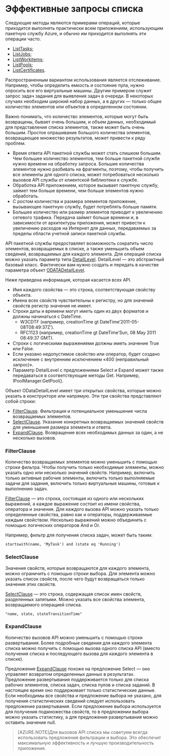 <properties 
	pageTitle="Эффективные запросы списка" 
	description="Узнайте, как уменьшить количество элементов, возвращаемых в списке, а также количество сведений, возвращаемых для каждого элемента." 
	services="batch" 
	documentationCenter="" 
	authors="davidmu1" 
	manager="timlt" 
	editor="tysonn"/>

<tags 
	ms.service="multiple" 
	ms.devlang="na" 
	ms.topic="article" 
	ms.tgt_pltfrm="vm-windows" 
	ms.workload="multiple"
	ms.date="05/09/2015" 
	ms.author="davidmu"/>

# Эффективные запросы списка

Следующие методы являются примерами операций, которые приходится выполнять практически всем приложениям, использующим пакетную службу Azure, и обычно им приходится выполнять эти операции часто.

- [ListTasks](https://msdn.microsoft.com/library/azure/microsoft.azure.batch.iworkitemmanager.listtasks.aspx);
- [ListJobs](https://msdn.microsoft.com/library/azure/microsoft.azure.batch.iworkitemmanager.listjobs.aspx);
- [ListWorkitems](https://msdn.microsoft.com/library/azure/microsoft.azure.batch.iworkitemmanager.listworkitems.aspx);
- [ListPools](https://msdn.microsoft.com/library/azure/microsoft.azure.batch.ipoolmanager.listpools.aspx);
- [ListCertificates](https://msdn.microsoft.com/library/azure/microsoft.azure.batch.icertificatemanager.listcertificates.aspx).

Распространенным вариантом использования является отслеживание. Например, чтобы определить емкость и состояние пула, нужно опросить все его виртуальные машины. Другим примером служит запрос задач задания для выявления задач в очереди. В некоторых случаях необходим широкий набор данных, а в других — только общее количество элементов или объектов в определенном состоянии.

Важно понимать, что количество элементов, которые могут быть возвращены, бывает очень большим, и объем данных, необходимый для представления списка элементов, также может быть очень большим. Простое опрашивание большого количества элементов, возвращающее множество результатов, может привести к ряду проблем.

- Время ответа API пакетной службы может стать слишком большим. Чем большее количество элементов, тем больше пакетной службе нужно времени на обработку запроса. Большие количества элементов нужно разбивать на фрагменты, поэтому, чтобы получить все элементы для одного списка, может потребоваться несколько вызовов API службы от клиентской библиотеки к службе.
- Обработка API приложением, которое вызывает пакетную службу, займет тем больше времени, чем больше элементов нужно обработать.
- С ростом количества и размера элементов приложение, вызывающее пакетную службу, будет потреблять больше памяти.
- Большее количество или размер элементов приводит к увеличению сетевого трафика. Передача займет больше времени и, в зависимости от архитектуры приложения, может привести к увеличению расходов на Интернет для данных, передаваемых за пределы области учетной записи пакетной службы.

API пакетной службы предоставляет возможность сократить число элементов, возвращаемых в списке, а также уменьшить объем сведений, возвращаемых для каждого элемента. Для операций списка можно указать параметр типа [DetailLevel](https://msdn.microsoft.com/library/azure/microsoft.azure.batch.detaillevel.aspx). DetailLevel — это абстрактный базовый класс. Фактически вам нужно создать и передать в качестве параметра объект [ODATADetailLevel](https://msdn.microsoft.com/library/azure/microsoft.azure.batch.odatadetaillevel.aspx).

Ниже приведена информация, которая касается всех API.

- Имя каждого свойства — это строка, соответствующая свойству объекта.
- Имена всех свойств чувствительны к регистру, но для значений свойств регистр значения не имеет.
- Строки даты и времени могут иметь один из двух форматов и должны начинаться с DateTime.
	- W3CDTF (например, creationTime gt DateTime’2011-05-08T08:49:37Z’).
	- RFC1123 (например, creationTime gt DateTime’Sun, 08 May 2011 08:49:37 GMT).
- Строки с логическими выражениями должны иметь значение True или False.
- Если указано недопустимое свойство или оператор, будет создано исключение с внутренним исключением «400 (неправильный запрос)».
- Параметр DetailLevel с предложениями Select и Expand может также передаваться в соответствующие методы Get. Например, IPoolManager.GetPool().

Объект ODataDetailLevel имеет три открытых свойства, которые можно указать в конструкторе или напрямую. Эти три свойства представляют собой строки:

- [FilterClause](#filter). Фильтрация и потенциальное уменьшение числа возвращаемых элементов.
- [SelectClause](#select). Указание конкретных возвращаемых значений свойств для уменьшения размера элемента и ответа.
- [ExpandClause](#expand). Возвращение всех необходимых данных за один, а не несколько вызовов.

### <a id="filter"></a> FilterClause

Количество возвращаемых элементов можно уменьшить с помощью строки фильтра. Чтобы получить только необходимые элементы, можно указать одно или несколько значений свойств. Например, включить только активные рабочие элементы, включить только выполняемые задачи для задания, включить только виртуальные машины, готовые к выполнению задач.

[FilterClause](https://msdn.microsoft.com/library/azure/microsoft.azure.batch.odatadetaillevel.filterclause.aspx) — это строка, состоящая из одного или нескольких выражений, а каждое выражение состоит из имени свойства, оператора и значения. Для каждого вызова API можно указать только определенные свойства, равно как и операторы, поддерживаемые каждым свойством. Несколько выражений можно объединить с помощью логических операторов And и Or.

Например, фильтр для получения списка задач, может быть таким:

	startswith(name, 'MyTask') and (state eq 'Running')

### <a id="select"></a> SelectClause

Значения свойств, которые возвращаются для каждого элемента, можно ограничить с помощью строки выбора. Для элемента можно указать список свойств, после чего будут возвращаться только значения этих свойств.

[SelectClause](https://msdn.microsoft.com/library/azure/microsoft.azure.batch.odatadetaillevel.selectclause.aspx) — это строка, содержащая список имен свойств, разделенных запятыми. Можно указать все свойства элемента, возвращаемого операцией списка.

	"name, state, stateTransitionTime"

### <a id="expand"></a> ExpandClause

Количество вызовов API можно уменьшить с помощью строки развертывания. Более подробные сведения для каждого элемента списка можно получить с помощью вызова одного списка API (вместо получения списка и последующего вызова для каждого элемента в списке).

Предложение [ExpandClause](https://msdn.microsoft.com/library/azure/microsoft.azure.batch.odatadetaillevel.expandclause.aspx) похоже на предложение Select — оно управляет возвратом определенных данных в результатах. Предложение развертывания поддерживается только для списка рабочих элементов, списка задач, списка пулов и списка заданий. В настоящее время оно поддерживает только статистические данные. Если необходимы все свойства и предложение выбора не указано, для получения статистических сведений следует использовать предложение развертывания. Если предложение выбора используется для получения подмножества свойств, то в предложении выбора можно указать статистику, а для предложения развертывания можно оставить значение null.

> [AZURE.NOTE]Для вызовов API списка мы советуем всегда использовать предложения фильтрации и выбора. Это обеспечит максимальную эффективность и лучшую производительность приложения.

<!---HONumber=GIT-SubDir-->